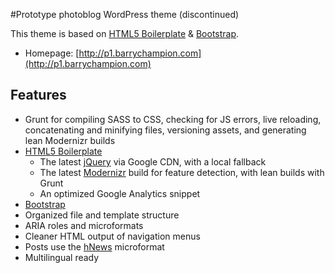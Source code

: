 #Prototype photoblog WordPress theme (discontinued)

This theme is based on [HTML5 Boilerplate](http://html5boilerplate.com/) & [Bootstrap](http://getbootstrap.com/).

* Homepage: [http://p1.barrychampion.com](http://p1.barrychampion.com)

## Features

* Grunt for compiling SASS to CSS, checking for JS errors, live reloading, concatenating and minifying files, versioning assets, and generating lean Modernizr builds
* [HTML5 Boilerplate](http://html5boilerplate.com/)
  * The latest [jQuery](http://jquery.com/) via Google CDN, with a local fallback
  * The latest [Modernizr](http://modernizr.com/) build for feature detection, with lean builds with Grunt
  * An optimized Google Analytics snippet
* [Bootstrap](http://getbootstrap.com/)
* Organized file and template structure
* ARIA roles and microformats
* Cleaner HTML output of navigation menus
* Posts use the [hNews](http://microformats.org/wiki/hnews) microformat
* Multilingual ready
